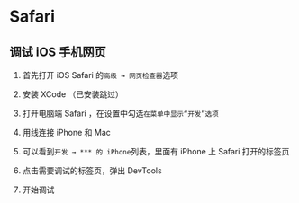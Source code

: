 # Safari
## 调试 iOS 手机网页

1. 首先打开 iOS Safari 的`高级 → 网页检查器`选项

1. 安装 XCode （已安装跳过）

1. 打开电脑端 Safari ，在设置中勾选`在菜单中显示“开发”选项`

1. 用线连接 iPhone 和 Mac

1. 可以看到`开发 → *** 的 iPhone`列表，里面有 iPhone 上 Safari 打开的标签页

1. 点击需要调试的标签页，弹出 DevTools

1. 开始调试



